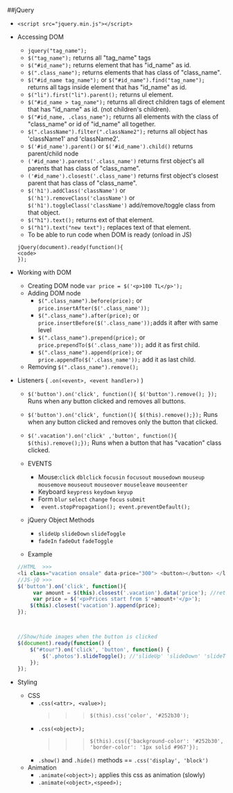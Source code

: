 ##jQuery
* `<script src="jquery.min.js"></script>`
* Accessing DOM
    * `jquery("tag_name");` 
    * `$("tag_name");` returns all "tag_name" tags
    * `$("#id_name");` returns element that has "id_name" as id. 
    * `$(".class_name");` returns elements that has class of "class_name".
    * `$("#id_name tag_name");` or `$("#id_name").find("tag_name");` returns all tags inside element that has "id_name" as id.
    * `$("li").first("li").parent();` returns ul element.
    * `$("#id_name > tag_name");` returns all direct children tags of element that has "id_name" as id. (not children's children). 
    * `$("#id_name, .class_name");` returns all elements with the class of "class_name" or id of "id_name" all together. 
    * `$(".className").filter(".className2");` returns all object has 'className1' and 'className2'. 
    * `$('#id_name').parent()` or `$('#id_name').child()` returns parent/child node
    * `('#id_name').parents('.class_name')` returns first object's all parents that has class of "class_name". 
    * `('#id_name').closest('.class_name')` returns first object's closest parent that has class of "class_name".
    * `$('h1').addClass('className')` or `$('h1').removeClass('className')` or `$('h1').toggleClass('className')` add/remove/toggle class from that object. 
    * `$("h1").text();` returns ext of that element.
    * `$("h1").text("new text");` replaces text of that element.
    * To be able to run code when DOM is ready (onload in JS)
    ```jquery
    jQuery(document).ready(function(){
    <code>
    });
    ```
* Working with DOM
    * Creating DOM node `var price = $('<p>100 TL</p>');`
    * Adding DOM node 
        * `$(".class_name").before(price);` or `price.insertAfter($('.class_name'));`
        * `$(".class_name").after(price);` or `price.insertBefore($('.class_name'));`adds it after with same level 
        * `$(".class_name").prepend(price);` or `price.prependTo($('.class_name'));` add it as first child.
        * `$(".class_name").append(price);` or `price.appendTo($('.class_name'));`
add it as last child.
    * Removing `$(".class_name").remove();`

* Listeners ( `.on(<event>, <event handler>)` )
    * `$('button').on('click', function(){ $('button').remove(); });` Runs when any button clicked and removes all buttons.
    * `$('button').on('click', function(){ $(this).remove();});` Runs when any button clicked and removes only the button that clicked.
    * `$('.vacation').on('click' ,'button', function(){ $(this).remove();});` Runs when a button that has "vacation" class clicked.  
    * EVENTS 
        * Mouse:`click` `dblclick` `focusin` `focusout` `mousedown` `mouseup` `mousemove` `mouseout` `mouseover` `mouseleave` `mouseenter` 
        * Keyboard `keypress` `keydown` `keyup` 
        * Form `blur` `select` `change` `focus` `submit`
        * ` event.stopPropagation(); event.preventDefault();`
    * jQuery Object Methods
        * `slideUp` `slideDown` `slideToggle` 
        * `fadeIn` `fadeOut` `fadeToggle`


    * Example
    ```javascript
    //HTML  >>>  
    <li class="vacation onsale" data-price="300"> <button></button> </li>
    //JS-jQ >>> 
    $('button').on('click', function(){
         var amount = $(this).closest('.vacation').data('price'); //returns 300
         var price = $('<p>Prices start from $'+amount+'</p>');
        $(this).closest('vacation').append(price);
    });



    //Show/hide images when the button is clicked
    $(document).ready(function() { 
        $("#tour").on('click', 'button', function() { 
            $('.photos').slideToggle(); //'slideUp' 'slideDown' 'slideToggle'
        });
    });

   
    ```

* Styling
    * CSS
        * `.css(<attr>, <value>);`  
            >>> `$(this).css('color', '#252b30');`
        * `.css(<object>);`
            >>> `$(this).css({'background-color': '#252b30', 'border-color': '1px solid #967'});`
        * `.show()` and `.hide()` methods == `.css('display', 'block')` 
    * Animation
        * `.animate(<object>);` applies this css as animation (slowly)
        * `.animate(<object>,<speed>);`


